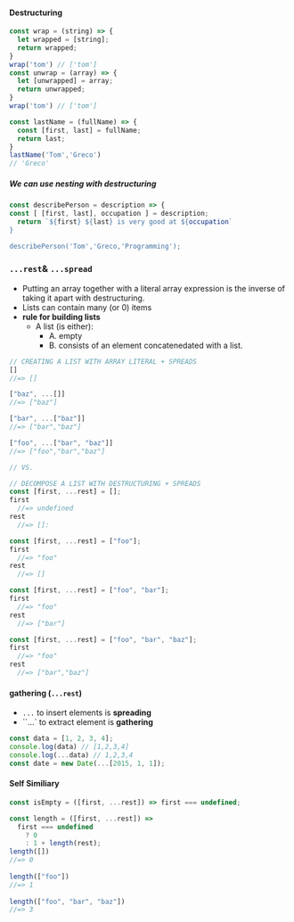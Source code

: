 #### Destructuring

```javascript
const wrap = (string) => {
  let wrapped = [string];
  return wrapped;
}
wrap('tom') // ['tom']
const unwrap = (array) => {
  let [unwrapped] = array;
  return unwrapped;
}
wrap('tom') // ['tom']

const lastName = (fullName) => {
  const [first, last] = fullName;
  return last;
}
lastName('Tom','Greco') 
// 'Greco'
```

##### We can use nesting with destructuring
```javascript
const describePerson = description => {
const [ [first, last], occupation ] = description;
  return `${first} ${last} is very good at ${occupation`
}

describePerson('Tom','Greco,'Programming');
```

### `...rest`& `...spread`
* Putting an array together with a literal array expression is the inverse of taking it apart with destructuring.
* Lists can contain many (or 0) items
* **rule for building lists**
  * A list (is either):
    * A. empty
    * B. consists of an element concatenedated with a list.

```javascript
// CREATING A LIST WITH ARRAY LITERAL + SPREADS
[]
//=> []

["baz", ...[]]
//=> ["baz"]

["bar", ...["baz"]]
//=> ["bar","baz"]

["foo", ...["bar", "baz"]]
//=> ["foo","bar","baz"]

// VS.

// DECOMPOSE A LIST WITH DESTRUCTURING + SPREADS
const [first, ...rest] = [];
first
  //=> undefined
rest
  //=> []:

const [first, ...rest] = ["foo"];
first
  //=> "foo"
rest
  //=> []

const [first, ...rest] = ["foo", "bar"];
first
  //=> "foo"
rest
  //=> ["bar"]

const [first, ...rest] = ["foo", "bar", "baz"];
first
  //=> "foo"
rest
  //=> ["bar","baz"]
```


#### gathering (`...rest`)
* `...` to insert elements is **spreading**
* ``...` to extract element is **gathering**

```javascript
const data = [1, 2, 3, 4];
console.log(data) // [1,2,3,4]
console.log(...data) // 1,2,3,4
const date = new Date(...[2015, 1, 1]);
```
#### Self Similiary


```javascript
const isEmpty = ([first, ...rest]) => first === undefined;

const length = ([first, ...rest]) =>
  first === undefined
    ? 0
    : 1 + length(rest);
length([])
//=> 0
  
length(["foo"])
//=> 1
  
length(["foo", "bar", "baz"])
//=> 3
```

